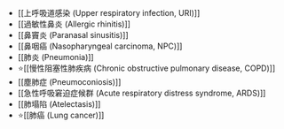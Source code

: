 - [[上呼吸道感染 (Upper respiratory infection, URI)]]
- [[過敏性鼻炎 (Allergic rhinitis)]]
- [[鼻竇炎 (Paranasal sinusitis)]]
- [[鼻咽癌 (Nasopharyngeal carcinoma, NPC)]]
- [[肺炎 (Pneumonia)]]
- ⭐[[慢性阻塞性肺疾病 (Chronic obstructive pulmonary disease, COPD)]]
- [[塵肺症 (Pneumoconiosis)]]
- [[急性呼吸窘迫症候群 (Acute respiratory distress syndrome, ARDS)]]
- [[肺塌陷 (Atelectasis)]]
- ⭐[[肺癌 (Lung cancer)]]